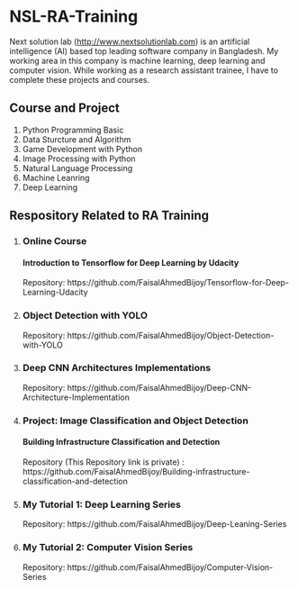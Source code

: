 # NSL-RA-Training 
Next solution lab (http://www.nextsolutionlab.com) is an artificial intelligence (AI) based top leading software company in Bangladesh. My working area in this company is machine learning, deep learning and computer vision. While working as a research assistant trainee, I have to complete these projects and courses.

<h2> Course and Project</h2>
<ol>
<li>Python Programming Basic </li>
<li>Data Sturcture and Algorithm</li>
<li>Game Development with Python</li>
<li>Image Processing with Python</li>
<li>Natural Language Processing</li>  
<li>Machine Leanring </li>
<li>Deep Learning</li>
</ol>  


<h2>Respository Related to RA Training</h2>
<ol>

<li>
<h3>Online Course</h3>
<h4>Introduction to Tensorflow for Deep Learning by Udacity </h4> 
Repository: https://github.com/FaisalAhmedBijoy/Tensorflow-for-Deep-Learning-Udacity 
</li>


<li>
<h3>Object Detection with YOLO</h3>
Repository: https://github.com/FaisalAhmedBijoy/Object-Detection-with-YOLO
</li>
  
  <li>
<h3>Deep CNN Architectures Implementations </h3>
Repository: https://github.com/FaisalAhmedBijoy/Deep-CNN-Architecture-Implementation
</li>


<li>
<h3>Project: Image Classification and Object Detection </h3>
<h4>Building Infrastructure Classification and Detection </h4>
Repository (This Repository link is private) : https://github.com/FaisalAhmedBijoy/Building-infrastructure-classification-and-detection 
</li>


<li>
<h3> My Tutorial 1: Deep Learning Series </h3>
Repository: https://github.com/FaisalAhmedBijoy/Deep-Leaning-Series
</li>






<li>
<h3> My Tutorial 2: Computer Vision Series </h3>
Repository: https://github.com/FaisalAhmedBijoy/Computer-Vision-Series 
</li>



</ol>
